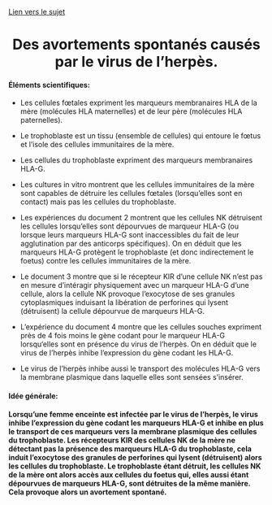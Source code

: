 <p><a href="https://ipfs.io/ipfs/QmXaadtx8Puuj3t4oUcQjVGLZHD56T4b6QXaCPtBA9kjVD">Lien vers le sujet</a></p>

<h1 align=center>Des avortements spontanés causés par le virus de l’herpès.</h1>

<h4>Éléments scientifiques:</h4>

<ul>
<li><p>Les cellules fœtales expriment les marqueurs membranaires HLA de la mère (molécules HLA maternelles) et de leur père (molécules HLA paternelles).</p></li>
<li><p>Le trophoblaste est un tissu (ensemble de cellules) qui entoure le fœtus et l’isole des cellules immunitaires de la mère.</p></li>
<li><p>Les cellules du trophoblaste expriment des marqueurs membranaires HLA-G.</p></li>
<li><p>Les cultures in vitro montrent que les cellules immunitaires de la mère sont capables de détruire les cellules fœtales (lorsqu’elles sont en contact) mais pas les cellules du trophoblaste.</p></li>
<li><p>Les expériences du document 2 montrent que les cellules NK détruisent les cellules lorsqu’elles sont dépourvues de marqueur HLA-G (ou lorsque leurs marqueurs HLA-G sont inaccessibles du fait de leur agglutination par des anticorps spécifiques).  On en déduit que les marqueurs HLA-G protègent le trophoblaste (et donc indirectement le foetus) contre les cellules immunitaires de la mère.</p></li>
<li><p>Le document 3 montre que si le récepteur KIR d’une cellule NK n’est pas en mesure d’intéragir physiquement avec un marqueur HLA-G d’une cellule, alors la cellule NK provoque l’exocytose de ses granules cytoplasmiques induisant la libération de perforines qui lysent (détruisent) la cellule dépourvue de marqueurs HLA-G.</p></li>
<li><p>L’expérience du document 4 montre que les cellules souches expriment près de 4 fois moins le gène codant pour le marqueur HLA-G lorsqu‘elles sont en présence du virus de l’herpès. On en déduit que le virus de l’herpès inhibe l’expression du gène codant les HLA-G.</p></li>
<li><p>Le virus de l’herpès inhibe aussi le transport des molécules HLA-G vers la membrane plasmique dans laquelle elles sont sensées s’insérer.</p></li>
</ul>

<h4>Idée générale:</h4>

<p><strong>Lorsqu’une femme enceinte est infectée par le virus de l’herpès, le virus inhibe l’expression du gène codant les marqueurs HLA-G et inhibe en plus le transport de ces marqueurs vers la membrane plasmique des cellules du trophoblaste. Les récepteurs KIR des cellules NK de la mère ne détectant pas la présence des marqueurs HLA-G du trophoblaste, cela induit l’exocytose des granules de perforines qui lysent (détruisent) alors les cellules du trophoblaste. Le trophoblaste étant détruit, les cellules NK de la mère ont alors accès aux cellules du foetus qui, elles aussi étant dépourvues de marqueurs HLA-G, sont détruites de la même manière. Cela provoque alors un avortement spontané.</strong></p>


